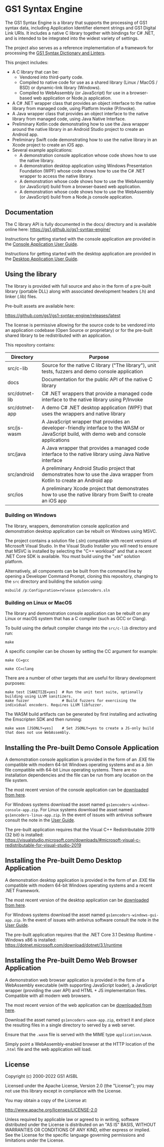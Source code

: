 GS1 Syntax Engine
=================

The GS1 Syntax Engine is a library that supports the processing of
GS1 syntax data, including Application Identifier element strings and GS1
Digital Link URIs. It includes a native C library together with bindings
for C# .NET, and is intended to be integrated into the widest variety of
settings.

The project also serves as a reference implementation of a framework for
processing the [GS1 Syntax Dictionary and
Linters](https://github.com/gs1/gs1-syntax-dictionary).

This project includes:

  * A C library that can be:
    * Vendored into third-party code.
    * Compiled to native code for use as a shared library (Linux / MacOS / BSD) or dynamic-link library (Windows).
    * Compiled to WebAssembly (or JavaScript) for use in a browser-based web application or Node.js application.
  * A C# .NET wrapper class that provides an object interface to the native library from managed code, using Platform Invoke (P/Invoke).
  * A Java wrapper class that provides an object interface to the native library from managed code, using Java Native Interface.
  * Preliminary Kotlin code demonstrating how to use the Java wrapper around the native library in an Android Studio project to create an Android app.
  * Preliminary Swift code demonstrating how to use the native library in an Xcode project to create an iOS app.
  * Several example applications:
    * A demonstration console application whose code shows how to use the native library.
    * A demonstration desktop application using Windows Presentation Foundation (WPF) whose code shows how to use the C# .NET wrapper to access the native library.
    * A demonstration whose code shows how to use the WebAssembly (or JavaScript) build from a browser-based web application.
    * A demonstration whose code shows how to use the WebAssembly (or JavaScript) build from a Node.js console application.


Documentation
-------------

The C library API is fully documented in the docs/ directory and is
available online here: <https://gs1.github.io/gs1-syntax-engine/>

Instructions for getting started with the console application are provided in
the [Console Application User Guide](https://github.com/gs1/gs1-syntax-engine/wiki/Console-Application-User-Guide).

Instructions for getting started with the desktop application are provided in
the [Desktop Application User Guide](https://github.com/gs1/gs1-syntax-engine/wiki/Desktop-Application-User-Guide).


Using the library
------------------

The library is provided with full source and also in the form of a pre-built
library (portable DLL) along with associated development headers (.h) and
linker (.lib) files.

Pre-built assets are available here:

<https://github.com/gs1/gs1-syntax-engine/releases/latest>

The license is permissive allowing for the source code to be vendored into an
application codebase (Open Source or proprietary) or for the pre-built shared
library to be redistributed with an application.

This repository contains:

| Directory      | Purpose                                                                                                                                    |
| -------------- | ------------------------------------------------------------------------------------------------------------------------------------------ |
| src/c-lib      | Source for the native C library ("The library"), unit tests, fuzzers and demo console application                                          |
| docs           | Documentation for the public API of the native C library                                                                                   |
| src/dotnet-lib | C# .NET wrappers that provide a managed code interface to the native library using P/Invoke                                                |
| src/dotnet-app | A demo C# .NET desktop application (WPF) that uses the wrappers and native library                                                         |
| src/js-wasm    | A JavaScript wrapper that provides an developer-friendly interface to the WASM or JavaScript build, with demo web and console applications |
| src/java       | A Java wrapper that provides a managed code interface to the native library using Java Native interface                                    |
| src/android    | A preliminary Android Studio project that demonstrates how to use the Java wrapper from Kotlin to create an Android app                    |
| src/ios        | A preliminary Xcode project that demonstrates how to use the native library from Swift to create an iOS app                                |


### Building on Windows

The library, wrappers, demonstration console application and demonstration
desktop application can be rebuilt on Windows using MSVC.

The project contains a solution file (.sln) compatible with recent versions of
Microsoft Visual Studio. In the Visual Studio Installer you will need to ensure
that MSVC is installed by selecting the "C++ workload" and that a recent .NET
Core SDK is available. You must build using the "`x86`" solution platform.

Alternatively, all components can be built from the command line by opening a
Developer Command Prompt, cloning this repository, changing to the `src`
directory and building the solution using:

    msbuild /p:Configuration=release gs1encoders.sln


### Building on Linux or MacOS

The library and demonstration console application can be rebuilt on any Linux
or macOS system that has a C compiler (such as GCC or Clang).

To build using the default compiler change into the `src/c-lib` directory and run:

    make

A specific compiler can be chosen by setting the CC argument for example:

    make CC=gcc

    make CC=clang

There are a number of other targets that are useful for library development
purposes:

    make test [SANITIZE=yes]  # Run the unit test suite, optionally building using LLVM sanitizers.
    make fuzzer               # Build fuzzers for exercising the individual encoders. Requires LLVM libfuzzer.

The WASM build artifacts can be generated by first installing and activating
the Emscripten SDK and then running:

    make wasm [JSONLY=yes]    # Set JSONLY=yes to create a JS-only build that does not use WebAssembly.


Installing the Pre-built Demo Console Application
-------------------------------------------------

A demonstration console application is provided in the form of an .EXE file
compatible with modern 64-bit Windows operating systems and as a .bin file
compatible with 64-bit Linux operating systems. There are no installation
dependencies and the file can be run from any location on the file system.

The most recent version of the console application can be
[downloaded from here](https://github.com/gs1/gs1-syntax-engine/releases/latest).

For Windows systems download the asset named
`gs1encoders-windows-console-app.zip`. For Linux systems download the asset
named `gs1encoders-linux-app.zip`. In the event of issues with antivirus software
consult the note in the
[User Guide](https://github.com/gs1/gs1-syntax-engine/wiki/Console-Application-User-Guide).

The pre-built application requires that the Visual C++ Redistributable 2019 (32
bit) is installed: <https://visualstudio.microsoft.com/downloads/#microsoft-visual-c-redistributable-for-visual-studio-2019>


Installing the Pre-built Demo Desktop Application
-------------------------------------------------

A demonstration desktop application is provided in the form of an .EXE file
compatible with modern 64-bit Windows operating systems and a recent .NET
Framework.

The most recent version of the desktop application can be
[downloaded from here](https://github.com/gs1/gs1-syntax-engine/releases/latest).

For Windows systems download the asset named `gs1encoders-windows-gui-app.zip`. In
the event of issues with antivirus software consult the note in the
[User Guide](https://github.com/gs1/gs1-syntax-engine/wiki/Desktop-Application-User-Guide).

The pre-built application requires that the .NET Core 3.1 Desktop Runtime -
Windows x86 is installed: <https://dotnet.microsoft.com/download/dotnet/3.1/runtime>


Installing the Pre-built Demo Web Browser Application
-----------------------------------------------------

A demonstration web browser application is provided in the form of a
WebAssembly executable (with supporting JavaScript loader), a JavaScript
wrapper (providing the user API) and HTML + JS implementation files. Compatible
with all modern web browsers.

The most recent version of the web application can be
[downloaded from here](https://github.com/gs1/gs1-syntax-engine/releases/latest).

Download the asset named `gs1encoders-wasm-app.zip`, extract it and place the
resulting files in a single directory to served by a web server.

Ensure that the `.wasm` file is served with the MIME type `application/wasm`.

Simply point a WebAssembly-enabled browser at the HTTP location of the `.html`
file and the web application will load.


License
-------

Copyright (c) 2000-2022 GS1 AISBL

Licensed under the Apache License, Version 2.0 (the "License"); you may not use
this library except in compliance with the License.

You may obtain a copy of the License at:

<http://www.apache.org/licenses/LICENSE-2.0>

Unless required by applicable law or agreed to in writing, software distributed
under the License is distributed on an "AS IS" BASIS, WITHOUT WARRANTIES OR
CONDITIONS OF ANY KIND, either express or implied. See the License for the
specific language governing permissions and limitations under the License.

